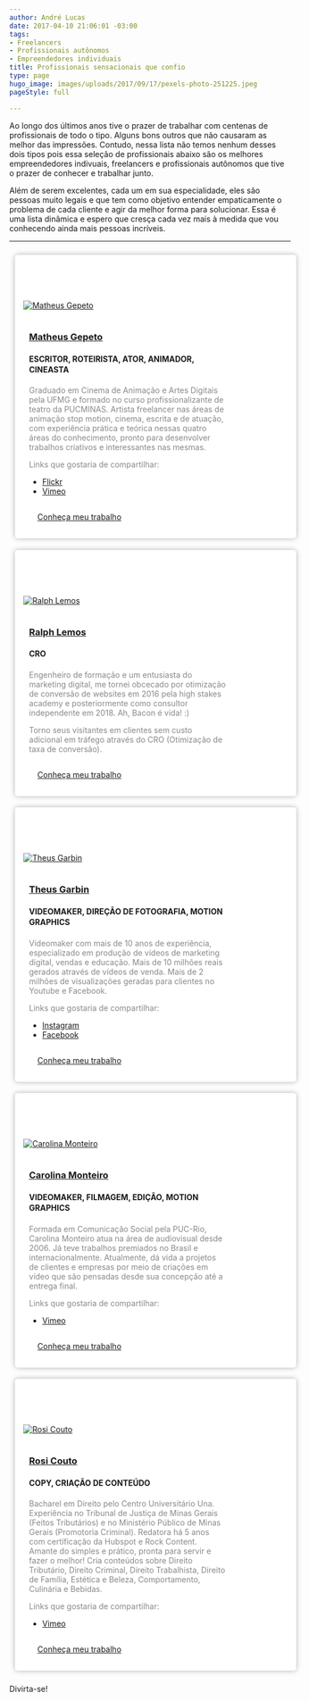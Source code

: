 ```yaml
---
author: André Lucas
date: 2017-04-10 21:06:01 -03:00
tags:
- Freelancers
- Profissionais autônomos
- Empreendedores individuais
title: Profissionais sensacionais que confio
type: page
hugo_image: images/uploads/2017/09/17/pexels-photo-251225.jpeg
pageStyle: full

---
```


<style>
.grid-item {
    width: 100%;
    padding:2%;
}
.grid-full {
    width:100%;
}
.grid-item .tool {
    background-color: #fff;
    height:auto;
    box-shadow:0px 0px 10px rgba(0,0,0,0.3);
    border-radius:5px;
    display: flex;
    flex-wrap: wrap;
    //align-items: center;
}
.tool .box {
  padding:3% 5%;
  flex: 0 0 70%;
  max-width: 70%;
}
.tool p {
  color: #888
}
h3 {
  margin:0 0 1rem 0 !important;
}
.tool img {
  margin-bottom:.5rem;
}
.toolImg {
  flex: 0 0 30%;
  max-width: 30%;
  padding:3%;
  margin-top: 67px;
}
.button-group button {
  background-color: #fee;
  border:none;
  outline:none;
  padding:5px 10px;
  margin-top:6px;
  margin-right:6px;
  cursor:pointer;
  -webkit-transition: all 200ms ease;
  -moz-transition: all 200ms ease;
  -ms-transition: all 200ms ease;
  -o-transition: all 200ms ease;
  transition: all 200ms ease;
}
.button-group button:hover {
  background-color: #ddd;
}
.button-group.filter2 button {
  border-radius: 50px;
  background-color:#fff;
}
@media (max-width: 768px) {
  .toolImg {
    flex: 0 0 100%;
    max-width: 100%;
  }
  .tool .box {
    flex: 0 0 100%;
    max-width: 100%;
  }
  .toolImg {
    margin-top: 0px !important;
    }
}
.button-group button.active {
  background-color: #222;
  color:white;
  -webkit-transition: all 200ms ease;
  -moz-transition: all 200ms ease;
  -ms-transition: all 200ms ease;
  -o-transition: all 200ms ease;
  transition: all 200ms ease;
}
.btn-primary {
  display:block;
  width:100%;
  padding:15px;
  cursor: pointer;
}
.desconto {
  background-color: #16AE5B;
  color: white;
  position: absolute;
  top:30px;
  right:0px;
  padding:5px 10px;
  box-shadow:0px 0px 10px rgba(0,0,0,0.2);
}
.box h4 {
    line-height:1.4;
}
</style>

Ao longo dos últimos anos tive o prazer de trabalhar com centenas de profissionais de todo o tipo. Alguns bons outros que não causaram as melhor das impressões. Contudo, nessa lista não temos nenhum desses dois tipos pois essa seleção de profissionais abaixo são os melhores empreendedores indivuais, freelancers e profissionais autônomos que tive o prazer de conhecer e trabalhar junto.

Além de serem excelentes, cada um em sua especialidade, eles são pessoas muito legais e que tem como objetivo entender empaticamente o problema de cada cliente e agir da melhor forma para solucionar. Essa é uma lista dinâmica e espero que cresça cada vez mais à medida que vou conhecendo ainda mais pessoas incríveis.

<!--
<p style="font-size:20px;font-weight:bold;margin-top:20px;margin-bottom:10px;">Categorias</p>
<div class="button-group filter-button-group filter1" data-filter-group="type">
  <button class="active todos" data-filter="*">Todos</button>
  <button data-filter=".videomaker">Videomaker</button>
  <button data-filter=".design">Design</button>
  <button data-filter=".marketing">Marketing Digital</button>
  <button data-filter=".cursos">Cursos</button>
</div>
-->
<hr>
<div class="grid">

  <div class="grid-item ator">
    <div class="tool">
        <a href="http://www.matheusgepeto.com" class="toolImg" target="_blank" rel="noopener" ga-on="click" ga-event-category="Parceiros" ga-event-action="Click" ga-event-label="Matheus Gepeto">
          <img class="size-full wp-image-756 aligncenter" src="images/parceiros/matheus.jpg" alt="Matheus Gepeto">
        </a>
        <div class="box">
          <a href="http://www.matheusgepeto.com" target="_blank" rel="noopener" ga-on="click" ga-event-category="Parceiros" ga-event-action="Click" ga-event-label="Matheus Gepeto">
            <h3>Matheus Gepeto</h3>
          </a>
          <h4>ESCRITOR, ROTEIRISTA, ATOR, ANIMADOR, CINEASTA</h4>
          <p>Graduado em Cinema de Animação e Artes Digitais pela UFMG e formado no curso profissionalizante de teatro da PUCMINAS. Artista freelancer nas áreas de animação stop motion, cinema, escrita e de atuação, com experiência prática e teórica nessas quatro áreas do conhecimento, pronto para desenvolver trabalhos criativos e interessantes nas mesmas.</p>
          <p>Links que gostaria de compartilhar:</p>
          <ul>
            <li><a href="https://www.flickr.com/photos/matheusgp">Flickr</a></li>
            <li><a href="www.vimeo.com/matheusgepeto">Vimeo</a></li>
          </ul>
          <a href="http://www.matheusgepeto.com" class="btn btn-primary btn-effect" ga-on="click" ga-event-category="Parceiros" ga-event-action="Click" ga-event-label="Matheus Gepeto" rel="noopener">Conheça meu trabalho</a>
        </div>
    </div>
  </div>

  <div class="grid-item cro">
    <div class="tool">
        <a href="https://www.linkedin.com/in/ralph-lemos-a070b6107/" class="toolImg" target="_blank" rel="noopener" ga-on="click" ga-event-category="Parceiros" ga-event-action="Click" ga-event-label="Ralph Lemos">
          <img class="size-full wp-image-756 aligncenter" src="images/parceiros/ralph.jpg" alt="Ralph Lemos">
        </a>
        <div class="box">
          <a href="https://www.linkedin.com/in/ralph-lemos-a070b6107/" target="_blank" rel="noopener" ga-on="click" ga-event-category="Parceiros" ga-event-action="Click" ga-event-label="Ralph Lemos">
            <h3>Ralph Lemos</h3>
          </a>
          <h4>CRO</h4>
          <p>Engenheiro de formação e um entusiasta do marketing digital, me tornei obcecado por otimização de conversão de websites em 2016 pela high stakes academy e posteriormente como consultor independente em 2018. Ah, Bacon é vida! :)</p>
          <p>Torno seus visitantes em clientes sem custo adicional em tráfego através do CRO (Otimização de taxa de conversão).</p>
          <a href="https://www.linkedin.com/in/ralph-lemos-a070b6107/" class="btn btn-primary btn-effect" ga-on="click" ga-event-category="Parceiros" ga-event-action="Click" ga-event-label="Ralph Lemos" rel="noopener">Conheça meu trabalho</a>
        </div>
    </div>
  </div>

  <div class="grid-item videomaker">
    <div class="tool">
        <a href="http://theusgarbin.com" class="toolImg" target="_blank" rel="noopener" ga-on="click" ga-event-category="Parceiros" ga-event-action="Click" ga-event-label="Theus Garbin">
          <img class="size-full wp-image-756 aligncenter" src="images/parceiros/theus.jpg" alt="Theus Garbin">
        </a>
        <div class="box">
          <a href="http://theusgarbin.com" target="_blank" rel="noopener" ga-on="click" ga-event-category="Parceiros" ga-event-action="Click" ga-event-label="Theus Garbin">
            <h3>Theus Garbin</h3>
          </a>
          <h4>VIDEOMAKER, DIREÇÃO DE FOTOGRAFIA, MOTION GRAPHICS</h4>
          <p>Videomaker com mais de 10 anos de experiência, especializado em produção de vídeos de marketing digital, vendas e educação. Mais de 10 milhões reais gerados através de vídeos de venda. Mais de 2 milhões de visualizações geradas para clientes no Youtube e Facebook.</p>
          <p>Links que gostaria de compartilhar:</p>
          <ul>
            <li><a href="http://instagram.com/theusgarbin">Instagram</a></li>
            <li><a href="https://www.facebook.com/theusgarbin">Facebook</a></li>
          </ul>
          <a href="http://theusgarbin.com" class="btn btn-primary btn-effect" ga-on="click" ga-event-category="Parceiros" ga-event-action="Click" ga-event-label="Theus Garbin" rel="noopener">Conheça meu trabalho</a>
        </div>
    </div>
  </div>

  <div class="grid-item videomaker">
    <div class="tool">
        <a href="http://www.videomaking.com.br" class="toolImg" target="_blank" rel="noopener" ga-on="click" ga-event-category="Parceiros" ga-event-action="Click" ga-event-label="Carolina Monteiro">
          <img class="size-full wp-image-756 aligncenter" src="images/parceiros/carol.jpg" alt="Carolina Monteiro">
        </a>
        <div class="box">
          <a href="http://www.videomaking.com.br" target="_blank" rel="noopener" ga-on="click" ga-event-category="Parceiros" ga-event-action="Click" ga-event-label="Carolina Monteiro">
            <h3>Carolina Monteiro</h3>
          </a>
          <h4>VIDEOMAKER, FILMAGEM, EDIÇÃO, MOTION GRAPHICS</h4>
          <p>Formada em Comunicação Social pela PUC-Rio, Carolina Monteiro atua na área de audiovisual desde 2006. Já teve trabalhos premiados no Brasil e internacionalmente. Atualmente, dá vida a projetos de clientes e empresas por meio de criações em vídeo que são pensadas desde sua concepção até a entrega final.</p>
          <p>Links que gostaria de compartilhar:</p>
          <ul>
            <li><a href="https://vimeo.com/user4565215">Vimeo</a></li>
          </ul>
          <a href="http://www.videomaking.com.br" class="btn btn-primary btn-effect" ga-on="click" ga-event-category="Parceiros" ga-event-action="Click" ga-event-label="Carolina Monteiro" rel="noopener">Conheça meu trabalho</a>
        </div>
    </div>
  </div>

  <div class="grid-item copy">
    <div class="tool">
        <a href="https://medium.com/@rosycouto" class="toolImg" target="_blank" rel="noopener" ga-on="click" ga-event-category="Parceiros" ga-event-action="Click" ga-event-label="Rosi Couto">
          <img class="size-full wp-image-756 aligncenter" src="images/parceiros/rosi.jpg" alt="Rosi Couto">
        </a>
        <div class="box">
          <a href="https://medium.com/@rosycouto" target="_blank" rel="noopener" ga-on="click" ga-event-category="Parceiros" ga-event-action="Click" ga-event-label="Rosi Couto">
            <h3>Rosi Couto</h3>
          </a>
          <h4>COPY, CRIAÇÃO DE CONTEÚDO</h4>
          <p>Bacharel em Direito pelo Centro Universitário Una. Experiência no Tribunal de Justiça de Minas Gerais (Feitos Tributários) e no Ministério Público de Minas Gerais (Promotoria Criminal). Redatora há 5 anos com certificação da Hubspot e Rock Content. Amante do simples e prático, pronta para servir e fazer o melhor! Cria conteúdos sobre Direito Tributário, Direito Criminal, Direito Trabalhista, Direito de Família, Estética e Beleza, Comportamento, Culinária e Bebidas.</p>
          <p>Links que gostaria de compartilhar:</p>
          <ul>
            <li><a href="https://vimeo.com/user4565215">Vimeo</a></li>
          </ul>
          <a href="https://medium.com/@rosycouto" class="btn btn-primary btn-effect" ga-on="click" ga-event-category="Parceiros" ga-event-action="Click" ga-event-label="Rosi Couto" rel="noopener">Conheça meu trabalho</a>
        </div>
    </div>
  </div>


</div>

Divirta-se!
